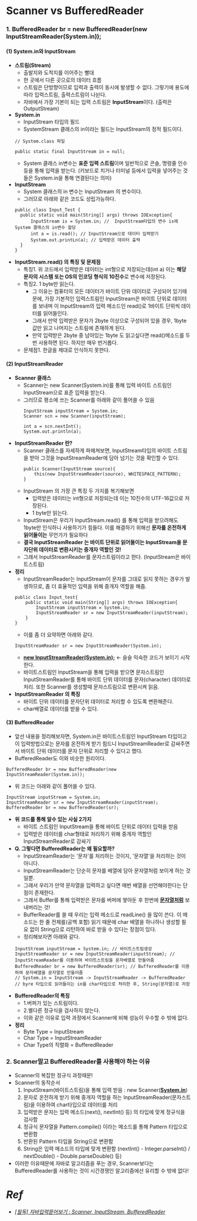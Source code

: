 # Scanner vs BufferedReader
### 1. BufferedReader br = new BufferedReader(new InputStreamReader(System.in));
#### (1) System.in와 InputStream
  - **스트림(Stream)**
    - 출발지와 도착지를 이어주는 빨대
    - 한 곳에서 다른 곳으로의 데이터 흐름
    - 스트림은 단방향이므로 입력과 출력이 동시에 발생할 수 없다. 그렇기에 용도에 따라 입력스트림, 출력스트림이 나뉜다.
    - 자바에서 가장 기본이 되는 입력 스트림은 **InputStream**이다. (출력은 OutputStream)
  - **System.in**
    - InputStream 타입의 필드
    - SystemStream 클래스의 in이라는 필드는 InputStream의 정적 필드이다.
    ```agsl
    // System.class 파일
      
    public static final InputStream in = null; 
    ```
    - System 클래스 in변수는 **표준 입력 스트림**이며 일반적으로 콘솔, 명령줄 인수 등을 통해 입력을 받는다. (키보드로 치거나 터미널 등에서 입력을 넣어주는 것들은 System.in을 통해 연결된다는 의미)
  - **InputStream**
    - System 클래스의 in 변수는 InputStream 의 변수이다.
    - 그러므로 아래와 같은 코드도 성립가능하다.
    ```agsl
    public class Input_Test {
      public static void main(String[] args) throws IOException{
          InputStream is = System.in; //  InputStream타입의 변수 is에 System 클래스의 in변수 할당
          int a = is.read(); // InputStream으로 데이터 입력받기
          System.out.printLn(a); // 입력받은 데이터 출력
      }
    }
    ```
  - **InputStream.read() 의 특징 및 문제점**
    - 특징1. 위 코드에서 입력받은 데이터는 int형으로 저장되는데(int a) 이는 **해당 문자의 시스템 또는 OS의 인코딩 형식의 10진수**로 변수에 저장된다.
    - 특징2. 1 byte만 읽는다.
      - 그 이유는 컴퓨터의 모든 데이터가 바이트 단위 데이터로 구성되어 있기때문에, 가장 기본적인 입력스트림인 InputStream은 바이트 단위로 데이터를 보내며 이 InputStream의 입력 메소드인 read()로 1바이트 단위씩 데이터를 읽어들인다.   
      - 그래서 만약 입력받은 문자가 2byte 이상으로 구성되어 있을 경우, 1byte 값만 읽고 나머지는 스트림에 존재하게 된다.
      - 만약 입력받은 2byte 중 남아있는 1byte 도 읽고싶다면 read()메소드를 두 번 사용하면 된다. 하지만 매우 번거롭다.
    - 문제점1. 한글을 제대로 인식하지 못한다.

#### (2) InputStreamReader
  - **Scanner 클래스**
    - Scanner는 new Scanner(System.in)를 통해 입력 바이트 스트림인 InputStream으로 표준 입력을 받는다.
    - 그러므로 평소에 쓰는 Scanner를 아래와 같이 풀어쓸 수 있음
      ```
      InputStream inputStream = System.in;
      Scanner scn = new Scanner(inputStream);
  
      int a = scn.nextInt();
      System.out.println(a);
      ```
  - **InputStreamReader 란?**
    - Scanner 클래스를 자세하게 파헤쳐보면, InputStream타입의 바이트 스트림을 받아 그것을 InputStreamReader에 담아 넘기는 것을 확인할 수 있다.
       ```
       public Scanner(InputStream source){
           this(new InputStreamReader(source), WHITESPACE_PATTERN);
       }
       ```
    - InputStream 의 가장 큰 특징 두 가지를 복기해보면
      - 입력받은 데이터는 int형으로 저장되는데 이는 10진수의 UTF-16값으로 저장된다.
      - 1 byte만 읽는다.
    - InputStream은 우리가 InputStream.read() 를 통해 입력을 받으려해도 1byte만 인식하니 사용하기가 힘들다. 이를 해결하기 위해선 **문자를 온전하게 읽어들이는** 무언가가 필요하다
    - **결국 InputStreamReader 는 바이트 단위로 읽어들이는 InputStream을 문자단위 데이터로 변환시키는 중개자 역할인 것!**
    - 그래서 InputStreamReader를 문자스트림이라고 한다. (InputStream은 바이트스트림)
  - **정리**
    - InputStreamReader는 InputStream이 문자를 그대로 읽지 못하는 경우가 발생하므로, 좀 더 효율적인 입력을 위해 중개자 역할을 해줌.
    ```agsl
    public class Input_test{
        public static void main(String[] args) throws IOException{
            InputStream inputStream = System.in;
            InputStreamReader sr = new InputStreamReader(inputStream);
        }   
    }
    ```
    - 이를 좀 더 요약하면 아래와 같다.
    ```agsl
    InputStreamReader sr = new InputStreamReader(System.in);
    ```
    - <U>**new InputStreamReader(System.in);**</U> <- 슬슬 익숙한 코드가 보이기 시작한다.
    - 바이트스트림인 InputStream을 통해 입력을 받으면 문자스트림인 InputStreamReader를 통해 바이트 단위 데이터를 문자(character) 데이터로 처리. 또한 Scanner를 생성할때 문자스트림으로 변환시켜 읽음.
  - **InputStreamReader 의 특징**
    - 바이트 단위 데이터를 문자단위 데이터로 처리할 수 있도록 변환해준다.
    - char배열로 데이터를 받을 수 있다.
#### (3) BufferedReader
  - 앞선 내용을 정리해보자면, System.in은 바이트스트림인 InputStream 타입이고 이 입력방법으로는 문자를 온전하게 받기 힘드니 InputStreamReader로 감싸주면서 바이트 단위 데이터를 문자 단위로 처리할 수 있다고 했다.
  - BufferedReader도 이와 비슷한 원리이다.
  ```agsl
  BufferedReader br = new BufferedReader(new InputStreamReader(System.in));
  ```
  - 위 코드는 아래와 같이 풀어쓸 수 있다.
  ```agsl
  InputStream inputStream = System.in;
  InputStreamReader sr = new InputStreamReader(inputStream);
  BufferedReader br = new BufferedReader(sr);
  ```
  - **위 코드를 통해 알수 있는 사실 2가지**
    - 바이트 스트림인 InputStream을 통해 바이트 단위로 데이터 입력을 받음
    - 입력받은 데이터를 char형태로 처리하기 위해 중개자 역할인 InputStreamReader로 감싸기
  - **Q. 그렇다면 BufferedReader는 왜 필요할까?**
    - InputStreamReader는 '문자'를 처리하는 것이지, '문자열'을 처리하는 것이 아니다.
    - InputStreamReader는 단순히 문자를 배열에 담아 문자열처럼 보이게 하는 것일뿐.
    - 그래서 우리가 만약 문자열을 입력하고 싶다면 매번 배열을 선언해야한다는 단점이 존재한다. 
    - 그래서 Buffer를 통해 입력받은 문자를 버퍼에 쌓아둔 후 한번에 <U>**문자열처럼**</U> 보내버리는 것!
    - BufferReader를 쓸 때 우리는 입력 메소드로 readLine() 을 많이 쓴다. 이 메소드는 한 줄 전체를(공백 포함) 읽기 때문에 char 배열을 하나하나 생성할 필요 없이 String으로 리턴하여 바로 받을 수 있다는 장점이 있다.
    - 정리해보자면 아래와 같다.
    ```agsl
    InputStream inputStream = System.in; // 바이트스트림생성
    InputStreamReader sr = new InputStreamReader(inputStream); // InputStreamReader를 이용하여 바이트스트림을 문자배열로 만들어줌
    BufferedReader br = new BufferedReader(sr); // BufferedReader를 이용하여 문자배열을 문자열로 만들어줌
    // System.in = InputStream -> InputStreamReader -> BufferedReader
    // byre 타입으로 읽어들이는 in을 char타입으로 처리한 후, String(문자열)로 저장
    ```
  - **BufferedReader의 특징**
    - 1.버퍼가 있는 스트림이다.
    - 2.별다른 정규식을 검사하지 않는다.
    - 이와 같은 이유로 입력 과정에서 Scanner에 비해 성능이 우수할 수 밖에 없다.
  - **정리**
    - Byte Type = InputStream
    - Char Type = InputStreamReader
    - Char Type의 직렬화 = BufferedReader
  

### 2. Scanner말고 BufferedReader를 사용해야 하는 이유
- Scanner의 복잡한 정규식 과정때문!
- Scanner의 동작순서
  1. InputStream(바이트스트림)을 통해 입력 받음 : new Scanner(<U>**System.in**</U>)
  2. 문자로 온전하게 받기 위해 중개자 역할을 하는 InputStreamReader(문자스트림)을 이용하여 char타입으로 데이터를 처리
  3. 입력받은 문자는 입력 메소드(next(), nextInt() 등) 의 타입에 맞게 정규식을 검사함
  4. 정규식 문자열을 Pattern.compile() 이라는 메소드를 통해 Pattern 타입으로 변환함
  5. 반환된 Pattern 타입을 String으로 변환함
  6. String은 입력 메소드의 타입에 맞게 변환함 (nextInt() - Integer.parseInt() / nextDouble() - Double.parseDouble() 등)
- 이러한 이유때문에 자바로 알고리즘을 푸는 경우, Scanner보다는 BufferedReader를 사용하는 것이 시간경쟁인 알고리즘에선 유리할 수 밖에 없다!

# *Ref*
- *[[필독] 자바입력뜯어보기 : Scanner, InputStream, BufferedReader](https://st-lab.tistory.com/41)*